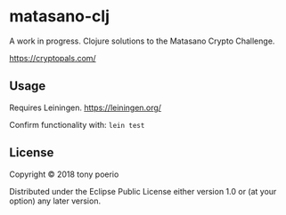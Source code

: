 # matasano-clj

A work in progress. Clojure solutions to the Matasano Crypto Challenge.

https://cryptopals.com/

## Usage
Requires Leiningen.
https://leiningen.org/

Confirm functionality with:
  `lein test`

## License

Copyright © 2018 tony poerio

Distributed under the Eclipse Public License either version 1.0 or (at
your option) any later version.

